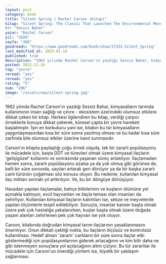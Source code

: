```yaml
---
layout: post
category: book
title: "Silent Spring | Rachel Carson (Kitap)"
kitap: "Silent Spring: The Classic That Launched The Environmental Movement"
tr: "Sessiz Bahar"
yazar: "Rachel Carson"
yil: "2020"
sayfa: "368"
goodreads: "https://www.goodreads.com/book/show/27333.Silent_Spring"
last_modified_at: 2023-01-14
published: true
description: "1962 yılında Rachel Carson'ın yazdığı Sessiz Bahar, kimyasalların tarımda kullanımının insan sağlığı ve çevre - ekosistem üzerindeki olumsuz etkilere dikkat çeken bir kitap."
posted: 2021-11-24
tag: "çevre"
reread: "yes"
reread: "yes"
rating: "5"
num: "206"
image: "/assets/new/silent-spring.jpg"
---
```


1962 yılında Rachel Carson'ın yazdığı Sessiz Bahar, kimyasalların tarımda kullanımının insan sağlığı ve çevre - ekosistem üzerindeki olumsuz etkilere dikkat çeken bir kitap. Herkesi ilgilendiren bu kitap, verdiği çarpıcı örneklerle konuya dikkat çekerek, küresel çapta bir çevre hareketi başlatmıştır. İşin en korkutucu yani ise, kitabın bu tür kimyasalların yaygınlaşmasından kısa bir süre sonra yazılmış olması ve bu kadar kısa süre zarfında bile olumsuz etkiler üzerine kanıt sunmasıdır.

Carson'ın kitapta paylaştığı çoğu örnek olayda, tek bir zararlı popülasyonu ile mücadele için, başta DDT ve türevleri olmak üzere kimyasal ilaçların 'gelişigüzel' kullanımı ve sonrasında yaşanan süreç anlatılıyor. İlaçlamadan hemen sonra, zararlı popülasyonu azalsa ya da yok olmuş gibi görünse de, belli bir süre sonunda, sayıları artarak geri dönüyor ya da bir başka zararlı canlı türünün çoğalması söz konusu oluyor. Bu nedenle, kullanılan kimyasal ilaç miktarı sonraki yıl arttırılıyor. Ve, bu bir döngüye dönüşüyor.

Havadan yapılan ilaçlamalar, bahçe bitkilerinin ve kuşların ölümüne yol açmakla kalmıyor, evcil hayvanları ve ilaçla teması olan insanları da zehirliyor. Kullanılan kimyasal ilaçların kalıntıları ise, sebze ve meyvelerde yapılan ölçümlerle tespit edilebiliyor. Sonuçta, insanlar kanser başta olmak üzere pek çok hastalığa yakalanırken, kuşlar başta olmak üzere doğada yaşam alanları zehirlenen pek çok hayvan ise yok oluyor.

Carson, kitabında doğrudan kimyasal tarım ilaçlarının yasaklanmasını önermiyor. Onun dikkati çektiği nokta, bu ilaçların ölçüsüz ve kontrolsüz kullanılması. Hedef alınan 'zararlı' canlıların bir süre sonra ilaçlar etki göstermediği için popülasyonlarının giderek artacağının ve kim bilir daha ne gibi istenmeyen sonuçlara yol açılacağının altını çiziyor. Bu tür zararlılar ile mücadele için Carson'un önerdiği yöntem ise, biyotik bir yaklaşım sağlanması.
